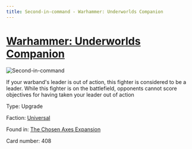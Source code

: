 ```yaml
---
title: Second-in-command - Warhammer: Underworlds Companion
---
```


# [Warhammer: Underworlds Companion](https://guidokessels.github.io/wh-underworlds)

  

![Second-in-command](https://warhammerunderworlds.com/wp-content/uploads/sites/6/2018/02/408_ENG.png)

If your warband's leader is out of action, this fighter is considered to be a leader. While this fighter is on the battlefield, opponents cannot score objectives for having taken your leader out of action

Type: Upgrade

Faction: [Universal](https://guidokessels.github.io/wh-underworlds/factions/universal)

Found in: [The Chosen Axes Expansion](https://guidokessels.github.io/wh-underworlds/locations/the-chosen-axes-expansion)

Card number: 408
